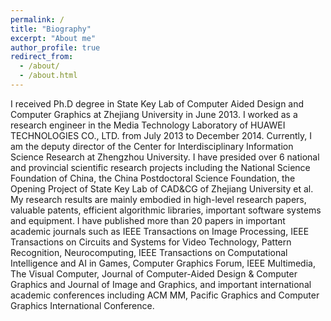 ```yaml
---
permalink: /
title: "Biography"
excerpt: "About me"
author_profile: true
redirect_from: 
  - /about/
  - /about.html
---
```


I received Ph.D degree in State Key Lab of Computer Aided Design and Computer Graphics at Zhejiang University in June 2013. I worked as a research engineer in the Media Technology Laboratory of HUAWEI TECHNOLOGIES CO., LTD. from July 2013 to December 2014. Currently, I am the deputy director of the Center for Interdisciplinary Information Science Research at Zhengzhou University. I have presided over 6 national and provincial scientific research projects including the National Science Foundation of China, the China Postdoctoral Science Foundation, the Opening Project of State Key Lab of CAD&CG of Zhejiang University et al. My research results are mainly embodied in high-level research papers, valuable patents, efficient algorithmic libraries, important software systems and equipment. I have published more than 20 papers in important academic journals such as IEEE Transactions on Image Processing, IEEE Transactions on Circuits and Systems for Video Technology, Pattern Recognition, Neurocomputing, IEEE Transactions on Computational Intelligence and AI in Games, Computer Graphics Forum, IEEE Multimedia, The Visual Computer, Journal of Computer-Aided Design & Computer Graphics and Journal of Image and Graphics, and important international academic conferences including ACM MM, Pacific Graphics and Computer Graphics International Conference.